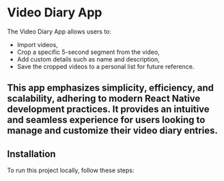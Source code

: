 # Video Diary App

The Video Diary App allows users to:

* Import videos,
* Crop a specific 5-second segment from the video,
* Add custom details such as name and description,
* Save the cropped videos to a personal list for future reference.
## This app emphasizes simplicity, efficiency, and scalability, adhering to modern React Native development practices. It provides an intuitive and seamless experience for users looking to manage and customize their video diary entries.

## Installation

To run this project locally, follow these steps:


